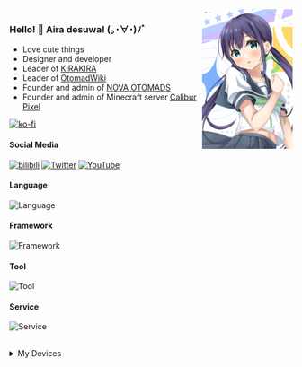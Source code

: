 <img align="right" src="https://raw.githubusercontent.com/Aira-Sakuranomiya/Aira-Sakuranomiya/main/AiraGitHubProfile.png" width="32%">

### Hello! 🌸 Aira desuwa! (｡･∀･)ﾉﾞ

- Love cute things
- Designer and developer
- Leader of [KIRAKIRA](https://github.com/KIRAKIRA-DOUGA)
- Leader of [OtomadWiki](https://otomad.wiki)
- Founder and admin of [NOVA OTOMADS](https://otomad.wiki/NOVA%E9%9F%B3MAD%E7%A4%BE)
- Founder and admin of Minecraft server [Calibur Pixel](https://mc.calibur.tv)

[![ko-fi](https://ko-fi.com/img/githubbutton_sm.svg)](https://ko-fi.com/L3L3UGWBH)

#### Social Media

[![bilibili](https://img.shields.io/badge/艾了个拉-FB7299.svg?style=for-the-badge&logo=Bilibili&logoColor=white)](https://space.bilibili.com/22807093)
[![Twitter](https://img.shields.io/badge/@otomadhero-1DA1F2.svg?style=for-the-badge&logo=Twitter&logoColor=white)](https://twitter.com/otomadhero)
[![YouTube](https://img.shields.io/youtube/channel/subscribers/UCvVsWQ357LsgFwQfFh8kckg?color=ff0000&label=@otomadhero&logo=YouTube&style=for-the-badge&labelColor=ff0000)](https://www.youtube.com/@otomadhero)

#### Language

![Language](https://skillicons.dev/icons?i=html,css,scss,svg,js,ts,java&theme=light)

#### Framework

![Framework](https://skillicons.dev/icons?i=vue,nuxt&theme=light)

#### Tool

![Tool](https://skillicons.dev/icons?i=vscode,idea,androidstudio,figma,ae,ai,blender&theme=light)

<!--
[![Chrome](https://img.shields.io/badge/Chrome-4285F4?style=for-the-badge&logo=Google-Chrome&logoColor=white)](https://www.google.cn/chrome)
[![uBlock Origin](https://img.shields.io/badge/uBlock%20Origin-800000.svg?style=for-the-badge&logo=ublockorigin&logoColor=white)](https://ublockorigin.com/)
-->

#### Service
![Service](https://skillicons.dev/icons?i=github,vercel&theme=light)


<br/>
<details>
<summary>My Devices</summary>

##### Laptop

[![MBP](https://img.shields.io/badge/Macbook%20Pro%2014--inch%202023-000000?style=flat-square&logo=Apple&logoColor=white)](https://support.apple.com/kb/SP889)
[![macOS](https://img.shields.io/badge/Sonoma-000000?style=flat-square&logo=macOS&logoColor=white)](https://www.apple.com/macos/sonoma/)
[![Logitech MX Master 2S](https://img.shields.io/badge/MX%20Master%202S-00B8FC?style=flat-square&logo=logitech&logoColor=white)](https://www.logitech.com/en-us/eol/mx-master-2s-mouse.910-005138.html)

##### Desktop PC

[![Windows 11](https://img.shields.io/badge/Windows%2011-0078D6?style=flat-square&logo=windows11&logoColor=white)](https://www.microsoft.com/windows/windows-11)
![Windows 7](https://img.shields.io/badge/Windows%207-0078D6?style=flat-square&logo=windowsxp&logoColor=white)
[![Ubuntu 23.10](https://img.shields.io/badge/Ubuntu%20Desktop%2023.10-E95420?style=flat-square&logo=Ubuntu&logoColor=white)](https://ubuntu.com)
[![CPU](https://img.shields.io/badge/Ryzen%20R5%203600X-ED1C24?style=flat-square&logo=AMD&logoColor=white)](https://www.amd.com/zh-hans/products/cpu/amd-ryzen-5-3600)
[![GPU](https://img.shields.io/badge/NVIDIA%20GeForce%20RTX%202070%20SUPER-76B900?style=flat-square&logo=NVIDIA&logoColor=white)](https://www.nvidia.cn/geforce/graphics-cards/rtx-2070-super/)
[![BenQ](https://img.shields.io/badge/BenQ%20PD2705U-492582?style=flat-square&logoColor=white)](https://www.benq.com.cn/zh-cn/monitor/designer/pd2705u.html)
[![DELL](https://img.shields.io/badge/P2418D-007DB8?style=flat-square&logo=DELL&logoColor=white)](https://www.dell.com/support/home/zh-cn/product-support/product/dell-p2418d-monitor/overview)
[![Viper Ultimate](https://img.shields.io/badge/Razer%20Viper%20Ultimate%20Quartz-f06e8e?style=flat-square&logo=Razer&logoColor=white)](http://cn.razerzone.com/gaming-mice/razer-viper-ultimate)

##### Musical

[![Yamaha AG03](https://img.shields.io/badge/Yamaha%20AG03-4B1E78?style=flat-square&logo=Yamaha%20Corporation&logoColor=white)](https://www.yamaha.com.cn/products/show/1816/)
[![Roland FP-30](https://img.shields.io/badge/Roland%20FP--30-FF5A00?style=flat-square&logoColor=white)](https://www.roland.com/global/products/fp-30/)
[![MOONDROP CHU II](https://img.shields.io/badge/MOONDROP%20CHU%20II-000000?style=flat-square)](https://moondroplab.com/en/products/chu-ii)
[![beyerdynamic DT 900 PRO X](https://img.shields.io/badge/beyerdynamic%20DT%20900%20PRO%20X-FF5900?style=flat-square&logoColor=white)](https://global.beyerdynamic.com/dt-900-pro-x.html)
[![AirPods Pro 2](https://img.shields.io/badge/AirPods%20Pro%202-000000?style=flat-square&logo=Apple&logoColor=white)](https://www.apple.com/airpods-pro/)
[![Audio-Technica M50X](https://img.shields.io/badge/Audio--Techica%20M50X-000000?style=flat-square&logo=Audio-Technica&logoColor=white)](https://www.audio-technica.com/en-us/ath-m50x)

##### Android

[![Android 14](https://img.shields.io/badge/Android%2014-34A853?style=flat-square&logo=Android&logoColor=ffffff)](https://www.android.com/)
[![HyperOS](https://img.shields.io/badge/HyperOS%201.0-2655FF?style=flat-square&logo=Xiaomi&logoColor=ffffff)](https://hyperos.mi.com/)
[![Redmi K30 Pro](https://img.shields.io/badge/Redmi%20K30%20Pro-FF6900?style=flat-square&logo=Xiaomi&logoColor=ffffff)](https://www.mi.com/redmik30pro)
<!-- [![Miku UI](https://img.shields.io/badge/Miku%20UI-36C5BB?style=flat-square&logo=Android&logoColor=ffffff)](https://github.com/Diva-Room/DivaRelease/)
[![Xiaomi Mi 6X](https://img.shields.io/badge/Mi%206X-FF6900?style=flat-square&logo=Xiaomi&logoColor=ffffff)](https://www.mi.com/a/h/6181.html) -->

##### iPhone

[![iOS 18](https://img.shields.io/badge/18-000000?style=flat-square&logo=iOS&logoColor=ffffff)](https://www.apple.com/ios/ios-18-preview/)
[![iPhone XR](https://img.shields.io/badge/iPhone%20XR-000000?style=flat-square&logo=Apple&logoColor=white)](https://support.apple.com/kb/SP781)

</details>
